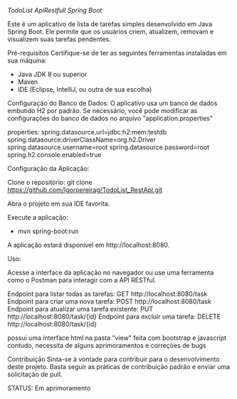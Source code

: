 *TodoList ApiRestfull Spring Boot*

Este é um aplicativo de lista de tarefas simples desenvolvido em 
Java Spring Boot. Ele permite que os usuários criem, atualizem,
 removam e visualizem suas tarefas pendentes.

Pré-requisitos
Certifique-se de ter as seguintes ferramentas instaladas em sua máquina:
- Java JDK 8 ou superior
- Maven
- IDE (Eclipse, IntelliJ, ou outra de sua escolha)

Configuração do Banco de Dados:
O aplicativo usa um banco de dados embutido H2 por padrão. Se necessário,
 você pode modificar as configurações do banco de dados no arquivo "application.properties"

properties:
spring.datasource.url=jdbc:h2:mem:testdb
spring.datasource.driverClassName=org.h2.Driver
spring.datasource.username=root
spring.datasource.password=root
spring.h2.console.enabled=true

Configuração da Aplicação:

Clone o repositório:
git clone https://github.com/Igorpereirag/TodoList_RestApi.git

Abra o projeto em sua IDE favorita.

Execute a aplicação:

- mvn spring-boot:run

A aplicação estará disponível em http://localhost:8080.

Uso:

Acesse a interface da aplicação no navegador ou use uma ferramenta 
como o Postman para interagir com a API RESTful.

Endpoint para listar todas as tarefas: GET http://localhost:8080/task
Endpoint para criar uma nova tarefa: POST http://localhost:8080/task
Endpoint para atualizar uma tarefa existente: PUT http://localhost:8080/task/{id}
Endpoint para excluir uma tarefa: DELETE http://localhost:8080/task/{id}


possui uma interface html na pasta "view" feita com bootstrap e javascript contudo, necessita de alguns aprimoramentos e correções de bugs


Contribuição
Sinta-se à vontade para contribuir para o desenvolvimento deste projeto. Basta seguir as práticas de contribuição padrão e enviar uma solicitação de pull.


STATUS: Em aprimoramento
